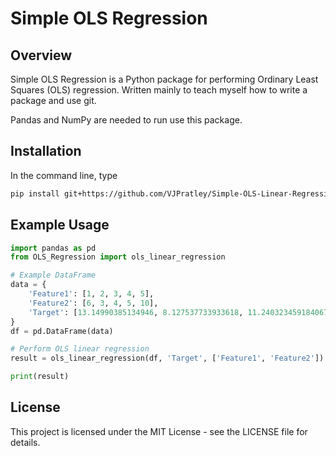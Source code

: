 # Simple OLS Regression

## Overview

Simple OLS Regression is a Python package for performing Ordinary Least Squares (OLS) regression. Written mainly to teach myself how to write a package and use git.

Pandas and NumPy are needed to run use this package.

## Installation
In the command line, type
```bash
pip install git+https://github.com/VJPratley/Simple-OLS-Linear-Regression.git
```

## Example Usage

```python
import pandas as pd
from OLS_Regression import ols_linear_regression

# Example DataFrame
data = {
    'Feature1': [1, 2, 3, 4, 5],
    'Feature2': [6, 3, 4, 5, 10],
    'Target': [13.14990385134946, 8.127537733933618, 11.240323459184067, 14.171663207243501, 25.117915262039194]
}
df = pd.DataFrame(data)

# Perform OLS linear regression
result = ols_linear_regression(df, 'Target', ['Feature1', 'Feature2'])

print(result)
```



## License
This project is licensed under the MIT License - see the LICENSE file for details.
